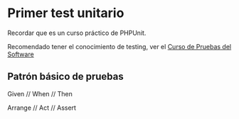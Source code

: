 
# Primer test unitario

Recordar que es un curso práctico de PHPUnit.

Recomendado tener el conocimiento de testing, ver el [Curso de Pruebas del Software](https://escuela.it/cursos/pruebas-software) 

## Patrón básico de pruebas

Given // When // Then

Arrange // Act // Assert
